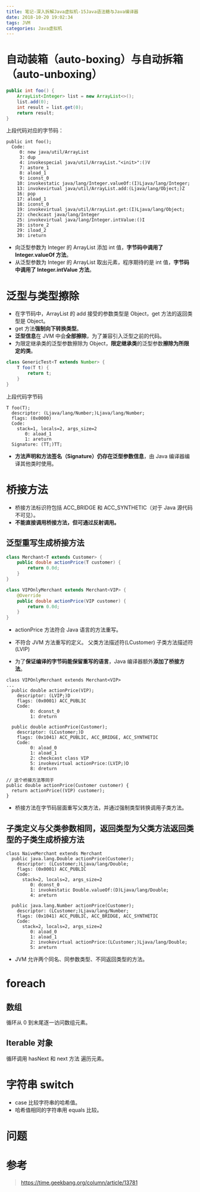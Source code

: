 ```yaml
---
title: 笔记-深入拆解Java虚拟机-15Java语法糖与Java编译器
date: 2018-10-20 19:02:34
tags: JVM
categories: Java虚拟机
---
```


# 自动装箱（auto-boxing）与自动拆箱（auto-unboxing）

```java
public int foo() {
	ArrayList<Integer> list = new ArrayList<>();
	list.add(0);
	int result = list.get(0);
	return result;
}
```

上段代码对应的字节码：

```
public int foo();
  Code:
     0: new java/util/ArrayList
     3: dup
     4: invokespecial java/util/ArrayList."<init>":()V
     7: astore_1
     8: aload_1
     9: iconst_0
    10: invokestatic java/lang/Integer.valueOf:(I)Ljava/lang/Integer;
    13: invokevirtual java/util/ArrayList.add:(Ljava/lang/Object;)Z
    16: pop
    17: aload_1
    18: iconst_0
    19: invokevirtual java/util/ArrayList.get:(I)Ljava/lang/Object;
    22: checkcast java/lang/Integer
    25: invokevirtual java/lang/Integer.intValue:()I
    28: istore_2
    29: iload_2
    30: ireturn
```

- 向泛型参数为 Integer 的 ArrayList 添加 int 值，**字节码中调用了 Integer.valueOf 方法**。
- 从泛型参数为 Integer 的 ArrayList 取出元素，程序期待的是 int 值，**字节码中调用了 Integer.intValue 方法**。

# 泛型与类型擦除

- 在字节码中，ArrayList 的 add 接受的参数类型是 Object，get 方法的返回类型是 Object。
- get 方法**强制向下转换类型**。
- **泛型信息**在 JVM 中会**全部擦除**，为了兼容引入泛型之前的代码。
- 为限定继承类的泛型参数擦除为 Object，**限定继承类**的泛型参数**擦除为所限定的类**。

```java
class GenericTest<T extends Number> {
	T foo(T t) {
		return t;
	}
}
```

上段代码字节码

```
T foo(T);
  descriptor: (Ljava/lang/Number;)Ljava/lang/Number;
  flags: (0x0000)
  Code:
    stack=1, locals=2, args_size=2
       0: aload_1
       1: areturn
  Signature: (TT;)TT;
```

- **方法声明和方法签名（Signature）仍存在泛型参数信息**，由 Java 编译器编译其他类时使用。

# 桥接方法

- 桥接方法标识符包括 ACC_BRIDGE 和 ACC_SYNTHETIC（对于 Java 源代码不可见）。
- **不能直接调用桥接方法，但可通过反射调用。**

## 泛型重写生成桥接方法

```java
class Merchant<T extends Customer> {
	public double actionPrice(T customer) {
		return 0.0d;
	}
}

class VIPOnlyMerchant extends Merchant<VIP> {
	@Override
	public double actionPrice(VIP customer) {
		return 0.0d;
	}
}
```

- actionPrice 方法符合 Java 语言的方法重写。
- 不符合 JVM 方法重写的定义。
父类方法描述符(LCustomer)
子类方法描述符(LVIP)

- 为了**保证编译的字节码能保留重写的语言**，Java 编译器额外**添加了桥接方法**。

```
class VIPOnlyMerchant extends Merchant<VIP>
...
  public double actionPrice(VIP);
    descriptor: (LVIP;)D
    flags: (0x0001) ACC_PUBLIC
    Code:
         0: dconst_0
         1: dreturn

  public double actionPrice(Customer);
    descriptor: (LCustomer;)D
    flags: (0x1041) ACC_PUBLIC, ACC_BRIDGE, ACC_SYNTHETIC
    Code:
         0: aload_0
         1: aload_1
         2: checkcast class VIP
         5: invokevirtual actionPrice:(LVIP;)D
         8: dreturn

// 这个桥接方法等同于
public double actionPrice(Customer customer) {
  return actionPrice((VIP) customer);
}
```

- 桥接方法在字节码层面重写父类方法，并通过强制类型转换调用子类方法。

## 子类定义与父类参数相同，返回类型为父类方法返回类型的子类生成桥接方法

```
class NaiveMerchant extends Merchant
  public java.lang.Double actionPrice(Customer);
    descriptor: (LCustomer;)Ljava/lang/Double;
    flags: (0x0001) ACC_PUBLIC
    Code:
      stack=2, locals=2, args_size=2
         0: dconst_0
         1: invokestatic Double.valueOf:(D)Ljava/lang/Double;
         4: areturn

  public java.lang.Number actionPrice(Customer);
    descriptor: (LCustomer;)Ljava/lang/Number;
    flags: (0x1041) ACC_PUBLIC, ACC_BRIDGE, ACC_SYNTHETIC
    Code:
      stack=2, locals=2, args_size=2
         0: aload_0
         1: aload_1
         2: invokevirtual actionPrice:(LCustomer;)Ljava/lang/Double;
         5: areturn         
```

- JVM 允许两个同名、同参数类型、不同返回类型的方法。

# foreach

## 数组

循环从 0 到末尾逐一访问数组元素。

## Iterable 对象

循环调用 hasNext 和 next 方法 遍历元素。

# 字符串 switch

- case 比较字符串的哈希值。
- 哈希值相同的字符串用 equals 比较。

# 问题

# 参考

> https://time.geekbang.org/column/article/13781